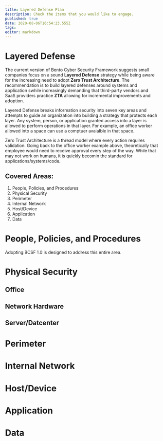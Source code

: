 ```yaml
---
title: Layered Defense Plan
description: Check the items that you would like to engage.
published: true
date: 2020-08-06T16:54:23.555Z
tags: 
editor: markdown
---
```


# Layered Defense
The current version of Bento Cyber Security Framework suggests small companies focus on a sound **Layered Defense** strategy while being aware for the increasing need to adopt **Zero Trust Architecture**. The recommendation is to build layered defenses around systems and application swhile increasingly demanding that third-party vendors and SaaS providers practice **ZTA** allowing for incremental improvements and adoption.

Layered Defense breaks information security into seven key areas and attempts to guide an organization into building a strategy that protects each layer.  Any system, person, or application granted access into a layer is allowed to perform operations in that layer.  For example, an office worker allowed into a space can use a comptuer avaialble in that space.

Zero Trust Architecture is a thread model where every action requires validation. Going back to the office worker example above, theoretically that employee would need to receive approval every step of the way.  While that may not work on humans, it is quickly becomin the standard for applications/systems/code.


## Covered Areas:

1. People, Policies, and Procedures
1. Physical Security
1. Perimeter
1. Internal Network
1. Host/Device
1. Application
1. Data

# People, Policies, and Procedures

Adopting BCSF 1.0 is designed to address this entire area.

# Physical Security

## Office

## Network Hardware

## Server/Datcenter


# Perimeter

# Internal Network

# Host/Device

# Application

# Data




